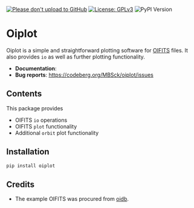 [![Please don't upload to GitHub](https://nogithub.codeberg.page/badge.svg)](https://nogithub.codeberg.page)
[![License: GPLv3](https://img.shields.io/badge/License-GPLv3-yellow.svg)](https://opensource.org/license/gpl-3-0)
![PyPI Version](https://img.shields.io/pypi/v/oiplot)

# Oiplot

Oiplot is a simple and straightforward plotting software for [OIFITS](https://oifits.org/docs/about/) files. It also provides `io` as well as further plotting functionality.

* **Documentation**:
* **Bug reports**: https://codeberg.org/MBSck/oiplot/issues

## Contents

This package provides

* OIFITS `io` operations
* OIFITS `plot` functionality
* Additional `orbit` plot functionality

## Installation

```bash
pip install oiplot
```

## Credits

* The example OIFITS was procured from [oidb](https://oidb.jmmc.fr/).